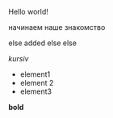 Hello world!

начинаем наше знакомство

else added
else else

*kursiv*

* element1
* element 2
* element3

**bold**